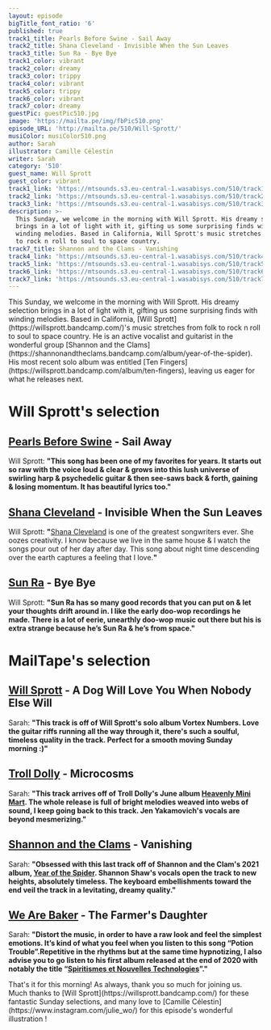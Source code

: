 ```yaml
---
layout: episode
bigTitle_font_ratio: '6'
published: true
track1_title: Pearls Before Swine - Sail Away
track2_title: Shana Cleveland - Invisible When the Sun Leaves
track3_title: Sun Ra - Bye Bye
track1_color: vibrant
track2_color: dreamy
track3_color: trippy
track4_color: vibrant
track5_color: trippy
track6_color: vibrant
track7_color: dreamy
guestPic: guestPic510.jpg
image: 'https://mailta.pe/img/fbPic510.png'
episode_URL: 'http://mailta.pe/510/Will-Sprott/'
musiColor: musiColor510.png
author: Sarah
illustrator: Camille Célestin
writer: Sarah
category: '510'
guest_name: Will Sprott
guest_color: vibrant
track1_link: 'https://mtsounds.s3.eu-central-1.wasabisys.com/510/track1.mp3'
track2_link: 'https://mtsounds.s3.eu-central-1.wasabisys.com/510/track2.mp3'
track3_link: 'https://mtsounds.s3.eu-central-1.wasabisys.com/510/track3.mp3'
description: >-
  This Sunday, we welcome in the morning with Will Sprott. His dreamy selection
  brings in a lot of light with it, gifting us some surprising finds with
  winding melodies. Based in California, Will Sprott's music stretches from folk
  to rock n roll to soul to space country.
track7_title: Shannon and the Clams - Vanishing
track4_link: 'https://mtsounds.s3.eu-central-1.wasabisys.com/510/track4.mp3'
track5_link: 'https://mtsounds.s3.eu-central-1.wasabisys.com/510/track5.mp3'
track6_link: 'https://mtsounds.s3.eu-central-1.wasabisys.com/510/track6.mp3'
track7_link: 'https://mtsounds.s3.eu-central-1.wasabisys.com/510/track7.mp3'
---
```

<p id="introduction"> This Sunday, we welcome in the morning with Will Sprott. His dreamy selection brings in a lot of light with it, gifting us some surprising finds with winding melodies. Based in California, [Will Sprott](https://willsprott.bandcamp.com/)'s music stretches from folk to rock n roll to soul to space country. He is an active vocalist and guitarist in the wonderful group [Shannon and the Clams](https://shannonandtheclams.bandcamp.com/album/year-of-the-spider). His most recent solo album was entitled [Ten Fingers](https://willsprott.bandcamp.com/album/ten-fingers), leaving us eager for what he releases next. 
</p>

# Will Sprott's selection

## [Pearls Before Swine](https://pearlsbeforeswineusa.bandcamp.com/album/balaklava) - Sail Away
Will Sprott: **"**This song has been one of my favorites for years. It starts out so raw with the voice loud & clear & grows into this lush universe of swirling harp & psychedelic guitar & then see-saws back & forth, gaining & losing momentum. It has beautiful lyrics too.**"**

## [Shana Cleveland](https://shanacleveland.bandcamp.com/album/night-of-the-worm-moon) - Invisible When the Sun Leaves
Will Sprott: **"**[Shana Cleveland](https://shanacleveland.bandcamp.com/album/night-of-the-worm-moon) is one of the greatest songwriters ever. She oozes creativity. I know because we live in the same house & I watch the songs pour out of her day after day. This song about night time descending over the earth captures a feeling that I love.**"**

## [Sun Ra](https://sunramusic.bandcamp.com/) - Bye Bye
Will Sprott: **"**Sun Ra has so many good records that you can put on & let your thoughts drift around in. I like the early doo-wop recordings he made. There is a lot of eerie, unearthly doo-wop music out there but his is extra strange because he’s Sun Ra & he’s from space.**"**

 
# MailTape's selection

## [Will Sprott](https://willsprott.bandcamp.com/) - A Dog Will Love You When Nobody Else Will
Sarah: **"**This track is off of Will Sprott's solo album Vortex Numbers. Love the guitar riffs running all the way through it, there's such a soulful, timeless quality in the track. Perfect for a smooth moving Sunday morning :)**"**

## [Troll Dolly](https://trolldolly.bandcamp.com/album/heavens-mini-mart-3) - Microcosms
Sarah: **"**This track arrives off of Troll Dolly's June album  [Heavenly Mini Mart](https://trolldolly.bandcamp.com/album/heavens-mini-mart-3). The whole release is full of bright melodies weaved into webs of sound, I keep going back to this track. Jen Yakamovich's vocals are beyond mesmerizing.**"**

## [Shannon and the Clams](https://shannonandtheclams.bandcamp.com/album/year-of-the-spider) - Vanishing
Sarah: **"**Obsessed with this last track off of Shannon and the Clam's 2021 album, [Year of the Spider](https://shannonandtheclams.bandcamp.com/album/year-of-the-spider). Shannon Shaw's vocals open the track to new heights, absolutely timeless. The keyboard embellishments toward the end veil the track in a levitating, dreamy quality.**"**

##  [We Are Baker](https://dmra.bandcamp.com/) - The Farmer's Daughter
Sarah: **"**Distort the music, in order to have a raw look and feel the simplest emotions. It’s kind of what you feel when you listen to this song “Potion Trouble”.Repetitive in the rhythms but at the same time hypnotizing, I also advise you to go listen to his first album released at the end of 2020 with notably the title “[Spiritismes et Nouvelles Technologies](https://dmra.bandcamp.com/track/spiritisme-et-nouvelles-technologies)”.**"**


<p id="outroduction">That's it for this morning! As always, thank you so much for joining us. Much thanks to [Will Sprott](https://willsprott.bandcamp.com/) for these fantastic Sunday selections, and many love to [Camille Célestin](https://www.instagram.com/julie_wo/) for this episode's wonderful illustration !</p>
